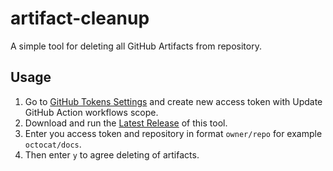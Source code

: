 # artifact-cleanup

A simple tool for deleting all GitHub Artifacts from repository.

## Usage

1. Go to [GitHub Tokens Settings](https://github.com/settings/tokens) and create new access token with Update GitHub Action workflows scope.
2. Download and run the [Latest Release](https://github.com/rinrab/artifact-cleanup/releases/latest/download/artifact-cleanup.exe) of this tool.
3. Enter you access token and repository in format `owner/repo` for example `octocat/docs`.
4. Then enter `y` to agree deleting of artifacts.
